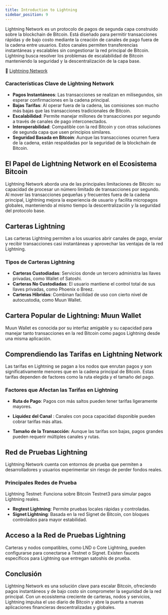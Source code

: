 ```yaml
---
title: Introduction to Lightning
sidebar_position: 9
---
```



Lightning Network es un protocolo de pagos de segunda capa construido sobre la blockchain de Bitcoin. Está diseñado para permitir transacciones rápidas y de bajo costo mediante la creación de canales de pago fuera de la cadena entre usuarios. Estos canales permiten transferencias instantáneas y escalables sin congestionar la red principal de Bitcoin. Lightning busca resolver los problemas de escalabilidad de Bitcoin manteniendo la seguridad y la descentralización de la capa base.

🔗 [Lightning Network](https://lightning.network/)

### Características Clave de Lightning Network
* **Pagos Instantáneos**: Las transacciones se realizan en milisegundos, sin esperar confirmaciones en la cadena principal.
* **Bajas Tarifas**: Al operar fuera de la cadena, las comisiones son mucho más bajas que las transacciones tradicionales de Bitcoin.
* **Escalabilidad**: Permite manejar millones de transacciones por segundo a través de canales de pago interconectados.
* **Interoperabilidad**: Compatible con la red Bitcoin y con otras soluciones de segunda capa que usen principios similares.
* **Seguridad Basada en Bitcoin**: Aunque las transacciones ocurren fuera de la cadena, están respaldadas por la seguridad de la blockchain de Bitcoin.

## El Papel de Lightning Network en el Ecosistema Bitcoin
Lightning Network aborda una de las principales limitaciones de Bitcoin: su capacidad de procesar un número limitado de transacciones por segundo. Al mover las transacciones pequeñas y frecuentes fuera de la cadena principal, Lightning mejora la experiencia de usuario y facilita micropagos globales, manteniendo al mismo tiempo la descentralización y la seguridad del protocolo base.

## Carteras Lightning
Las carteras Lightning permiten a los usuarios abrir canales de pago, enviar y recibir transacciones casi instantáneas y aprovechar las ventajas de la red Lightning.

### Tipos de Carteras Lightning
* **Carteras Custodiadas**: Servicios donde un tercero administra las llaves privadas, como Wallet of Satoshi.
* **Carteras No Custodiadas**: El usuario mantiene el control total de sus llaves privadas, como Phoenix o Breez.
* **Carteras Híbridas**: Combinan facilidad de uso con cierto nivel de autocustodia, como Muun Wallet.

## Cartera Popular de Lightning: Muun Wallet
Muun Wallet es conocida por su interfaz amigable y su capacidad para manejar tanto transacciones en la red Bitcoin como pagos Lightning desde una misma aplicación.

## Comprendiendo las Tarifas en Lightning Network
Las tarifas en Lightning se pagan a los nodos que enrutan pagos y son significativamente menores que en la cadena principal de Bitcoin. Estas tarifas dependen de factores como la ruta elegida y el tamaño del pago.

### Factores que Afectan las Tarifas en Lightning
* **Ruta de Pago**: Pagos con más saltos pueden tener tarifas ligeramente mayores.

* **Liquidez del Canal** : Canales con poca capacidad disponible pueden cobrar tarifas más altas.

* **Tamaño de la Transacción**: Aunque las tarifas son bajas, pagos grandes pueden requerir múltiples canales y rutas.

## Red de Pruebas Lightning
Lightning Network cuenta con entornos de prueba que permiten a desarrolladores y usuarios experimentar sin riesgo de perder fondos reales.

### Principales Redes de Prueba
Lightning Testnet: Funciona sobre Bitcoin Testnet3 para simular pagos Lightning reales.

* **Regtest Lightning**: Permite pruebas locales rápidas y controladas.
* **Signet Lightning**: Basada en la red Signet de Bitcoin, con bloques controlados para mayor estabilidad.

## Acceso a la Red de Pruebas Lightning
Carteras y nodos compatibles, como LND o Core Lightning, pueden configurarse para conectarse a Testnet o Signet. Existen faucets específicos para Lightning que entregan satoshis de prueba.

## Conclusión
Lightning Network es una solución clave para escalar Bitcoin, ofreciendo pagos instantáneos y de bajo costo sin comprometer la seguridad de la red principal. Con un ecosistema creciente de carteras, nodos y servicios, Lightning impulsa el uso diario de Bitcoin y abre la puerta a nuevas aplicaciones financieras descentralizadas y globales.


